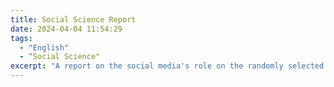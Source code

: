 ```yaml
---
title: Social Science Report
date: 2024-04-04 11:54:29
tags:
  - "English"
  - “Social Science"
excerpt: "A report on the social media's role on the randomly selected students in PRISMS."
---
```


